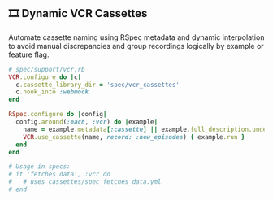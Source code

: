## 🎞️ Dynamic VCR Cassettes
Automate cassette naming using RSpec metadata and dynamic interpolation to avoid manual discrepancies and group recordings logically by example or feature flag.

```ruby
# spec/support/vcr.rb
VCR.configure do |c|
  c.cassette_library_dir = 'spec/vcr_cassettes'
  c.hook_into :webmock
end

RSpec.configure do |config|
  config.around(:each, :vcr) do |example|
    name = example.metadata[:cassette] || example.full_description.underscore.tr(' ', '/')
    VCR.use_cassette(name, record: :new_episodes) { example.run }
  end
end

# Usage in specs:
# it 'fetches data', :vcr do
#   # uses cassettes/spec_fetches_data.yml
# end
```